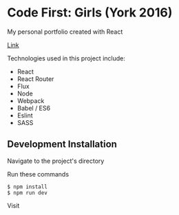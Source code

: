 # Code First: Girls (York 2016)

My personal portfolio created with React

[Link](https://james2406.github.io/Portfolio/src/)

Technologies used in this project include:
* React
* React Router
* Flux
* Node
* Webpack
* Babel / ES6
* Eslint
* SASS


## Development Installation

Navigate to the project's directory

Run these commands

```
$ npm install
$ npm run dev
```

Visit
